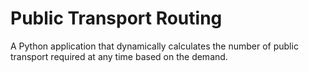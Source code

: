 # Public Transport Routing 

A Python application that dynamically calculates the number of public transport required at any time based on the demand.
